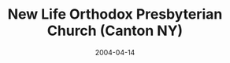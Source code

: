 ---
date: &id001 2004-04-14
end_date: null
location:
  address: null
  city: Canton
  state: NY
minister:
- end: 2009-04-28
  name: Laurence Veinott
  start: 2004-01-01
  type: Pastor
ministers:
- Laurence Veinott
name: New Life Orthodox Presbyterian Church
names:
- end: 2009-04-28
  name: New Life Orthodox Presbyterian Church
  start: 2004-04-14
origination_date: *id001
raw_data: "NY  Canton\nNew Life Orthodox Presbyterian Church  (April 14, 2004\u2013\
  April 28, 2009)\n(removed from the roll of the OPC by the Presbytery at its request,\
  \ April 28, 2009)\nPastor: Laurence Veinott, 2004\u20139"
received_from: null
states:
- NY
status:
  active: false
  end_date: 2009-04-28
  reason: removal from the roll
  received_from: null
  withdrawal_to: null
title: New Life Orthodox Presbyterian Church (Canton NY)
year_established:
- 2004

---